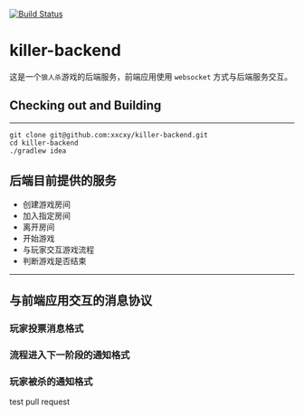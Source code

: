 [![Build Status](https://travis-ci.org/xxcxy/killer-backend.png)](https://travis-ci.org/xxcxy/killer-backend)

# killer-backend

这是一个``狼人杀``游戏的后端服务，前端应用使用 ``websocket`` 方式与后端服务交互。

## Checking out and Building
-----

```
git clone git@github.com:xxcxy/killer-backend.git
cd killer-backend
./gradlew idea
```

## 后端目前提供的服务

* 创建游戏房间
* 加入指定房间
* 离开房间
* 开始游戏
* 与玩家交互游戏流程
* 判断游戏是否结束

----------------------------------

## 与前端应用交互的消息协议

### 玩家投票消息格式

### 流程进入下一阶段的通知格式

### 玩家被杀的通知格式


test pull request
